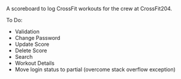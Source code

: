 A scoreboard to log CrossFit workouts for the crew at CrossFit204.

To Do:
- Validation
- Change Password
- Update Score
- Delete Score
- Search
- Workout Details
- Move login status to partial (overcome stack overflow exception)